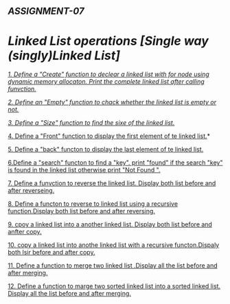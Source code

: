 ## *ASSIGNMENT-07*

# *Linked List operations [Single way (singly)Linked List]*

*[1. Define a "Create" function to declear a linked list with for node using dynamic memory
allocaton. Print the complete linked list after calling funvction.](https://github.com/1834902579/cse214/blob/master/lab7/1.c)*

*[2. Define an "Empty" function to chack whether the linked list is empty or not.](https://github.com/1834902579/cse214/blob/master/lab7/2.c)*

*[3. Define a "Size" function   to find the sixe of the linked list.](https://github.com/1834902579/cse214/blob/master/lab7/3.c)*

[4. Define a "Front" function to display the first element of te linked list.](https://github.com/1834902579/cse214/blob/master/lab7/4.c)*

[5. Define a "back" functon to display the last element of te linked list.](https://github.com/1834902579/cse214/blob/master/lab7/5.c)

[6.Define a "search" functon to find a "key". print "found" if the search "key"  is found in
the linked list otherwise print "Not Found ".](https://github.com/1834902579/cse214/blob/master/lab7/6.c)

[7. Define  a funvction to reverse the linked list. Display both list before and after reverseing.](https://github.com/1834902579/cse214/blob/master/lab7/8.c)

[8. Define a functon to reverse to linked list using a recursive function.Display both list before and after
reversing.](https://github.com/1834902579/cse214/blob/master/lab7/8.c)

[9. cpoy a linked list into a another linked list. Display both list before and anfter copy.](https://github.com/1834902579/cse214/blob/master/lab7/9.c)

[10. copy a linked list into anothe linked list with a recursive functon.Dispaly both lsir before and after copy.](https://github.com/1834902579/cse214/blob/master/lab7/10.c)

[11. Define a function to merge two linked list .Display all the list before and after merging.](https://github.com/1834902579/cse214/blob/master/lab7/11.c)

[12. Define a function to marge two sorted linked list into a sorted linked list. Display all the list before and after
merging.](https://github.com/1834902579/cse214/blob/master/lab7/12.c)
                                                       
